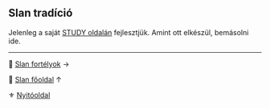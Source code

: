 ## Slan tradíció

Jelenleg a saját [STUDY oldalán](https://github.com/kaktusztea/szilankrpg/wiki/STUDY.slan) fejlesztjük. Amint ott elkészül, bemásolni ide.


---

🔗 [Slan fortélyok](046_slan_fortelyok.md) →

🔗 [Slan főoldal](120_slan.md) ↑

⚜️ [Nyitóoldal](start.md#12-slan-miszt%C3%A9rium)

